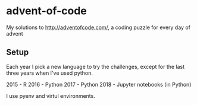 # advent-of-code
My solutions to http://adventofcode.com/, a coding puzzle for every day of advent

## Setup

Each year I pick a new language to try the challenges, except for the last three
years when I've used python.

2015 - R
2016 - Python
2017 - Python
2018 - Jupyter notebooks (in Python)

I use pyenv and virtul environments.
